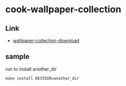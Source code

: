 

# cook-wallpaper-collection



## Link

* [wallpaper-collection-download](https://github.com/samwhelp/demo-create-debian-package/tree/main/demo/wallpaper-collection/wallpaper-collection-download/demo-wallpaper-collection)




## sample

run to install another_dir

``` sh
make install DESTDIR=another_dir
```

